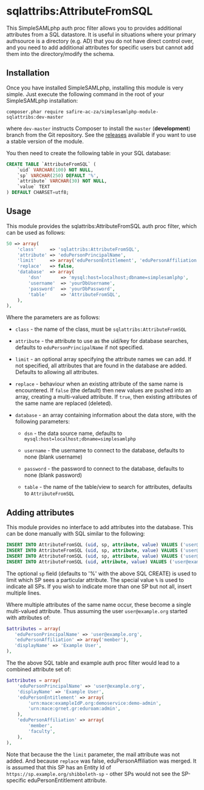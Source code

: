 sqlattribs:AttributeFromSQL
===========================

This SimpleSAMLphp auth proc filter allows you to provides additional
attributes from a SQL datastore. It is useful in situations where your
primary authsource is a directory (e.g. AD) that you do not have direct
control over, and you need to add additional attributes for specific
users but cannot add them into the directory/modify the schema.

Installation
------------

Once you have installed SimpleSAMLphp, installing this module is
very simple.  Just execute the following command in the root of your
SimpleSAMLphp installation:

```
composer.phar require safire-ac-za/simplesamlphp-module-sqlattribs:dev-master
```

where `dev-master` instructs Composer to install the `master` (**development**)
branch from the Git repository. See the
[releases](https://github.com/safire-ac-za/simplesamlphp-module-sqlattribs/releases)
available if you want to use a stable version of the module.

You then need to create the following table in your SQL database:

```sql
CREATE TABLE `AttributeFromSQL` (
    `uid` VARCHAR(100) NOT NULL,
	`sp` VARCHAR(250) DEFAULT '%',
    `attribute` VARCHAR(30) NOT NULL,
    `value` TEXT
) DEFAULT CHARSET=utf8;
```

Usage
-----

This module provides the sqlattribs:AttributeFromSQL auth proc filter, which can be used as follows:

```php
50 => array(
    'class'     => 'sqlattribs:AttributeFromSQL',
    'attribute' => 'eduPersonPrincipalName',
    'limit'     => array('eduPersonEntitlement', 'eduPersonAffiliation'),
    'replace'   => false,
    'database'  => array(
        'dsn'       => 'mysql:host=localhost;dbname=simplesamlphp',
        'username'  => 'yourDbUsername',
        'password'  => 'yourDbPassword',
        'table'     => 'AttributeFromSQL',
    ),
),
```

Where the parameters are as follows:

* `class` - the name of the class, must be `sqlattribs:AttributeFromSQL`

* `attribute` - the attribute to use as the uid/key for database searches, defaults to `eduPersonPrincipalName` if not specified.

* `limit` - an optional array specifying the attribute names we can add. If not specified, all attributes that are found in the database are added. Defaults to allowing all attributes.

* `replace` - behaviour when an existing attribute of the same name is encountered. If `false` (the default) then new values are pushed into an array, creating a multi-valued attribute. If `true`, then existing attributes of the same name are replaced (deleted).

* `database` - an array containing information about the data store, with the following parameters:

  * `dsn` - the data source name, defaults to `mysql:host=localhost;dbname=simplesamlphp`

  * `username` - the username to connect to the database, defaults to none (blank username)

  * `password` - the password to connect to the database, defaults to none (blank password)

  * `table` - the name of the table/view to search for attributes, defaults to `AttributeFromSQL`

Adding attributes
-----------------

This module provides no interface to add attributes into the
database. This can be done manually with SQL similar to the following:

```sql
INSERT INTO AttributeFromSQL (uid, sp, attribute, value) VALUES ('user@example.org', '%', 'eduPersonEntitlement', 'urn:mace:exampleIdP.org:demoservice:demo-admin');
INSERT INTO AttributeFromSQL (uid, sp, attribute, value) VALUES ('user@example.org', 'https://idp.example.org/idp/shibboleth', 'eduPersonEntitlement', 'urn:mace:grnet.gr:eduroam:admin');
INSERT INTO AttributeFromSQL (uid, sp, attribute, value) VALUES ('user@example.org', '%', 'eduPersonAffiliation', 'faculty');
INSERT INTO AttributeFromSQL (uid, attribute, value) VALUES ('user@example.org', 'mail', 'user@example.org');
```

The optional `sp` field (defaults to '%' with the above SQL CREATE) is used
to limit which SP sees a particular attribute. The special value `%`
is used to indicate all SPs. If you wish to indicate more than one SP but
not all, insert multiple lines.

Where multiple attributes of the same name occur, these become a single
multi-valued attribute. Thus assuming the user `user@example.org`
started with attributes of:

```php
$attributes = array(
   'eduPersonPrincipalName' => 'user@example.org',
   'eduPersonAffiliation' => array('member'),
   'displayName' => 'Example User',
),
```

The the above SQL table and example auth proc filter would lead to a
combined attribute set of:

```php
$attributes = array(
    'eduPersonPrincipalName' => 'user@example.org',
    'displayName' => 'Example User',
    'eduPersonEntitlement' => array(
        'urn:mace:exampleIdP.org:demoservice:demo-admin',
        'urn:mace:grnet.gr:eduroam:admin',
    ),
    'eduPersonAffiliation' => array(
        'member',
        'faculty',
    ),
),
```

Note that because the the `limit` parameter, the mail attribute was not added. And because `replace` was false, eduPersonAffiliation was merged. It is assumed that this SP has an Entity Id of `https://sp.example.org/shibboleth-sp` - other SPs would not see the SP-specific eduPersonEntitlement attribute.
